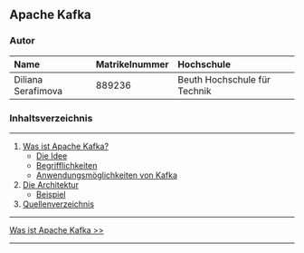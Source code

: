 ## Apache Kafka
### Autor
| Name               | Matrikelnummer| Hochschule      |   
|:-----------------   |:-------------- |:-----------------|
|Diliana Serafimova   |889236		 | Beuth Hochschule für Technik| 


### Inhaltsverzeichnis
---
1. [Was ist Apache Kafka?](01_Was_ist_Apache_Kafka.md)
	* [Die Idee](Die_Idee.md)
	* [Begrifflichkeiten](Begrifflichkeiten.md)
	* [Anwendungsmöglichkeiten von Kafka](Anwendungsmöglichkeiten_von_Kafka.md)
2. [Die Architektur](02_die_architektur.md)
	* [Beispiel](Beispiel.md)
3. [Quellenverzeichnis](03_Quellenverzeichnis.md)

***
[Was ist Apache Kafka >>](01_Was_Ist_Apache_Kafka.md)

***

